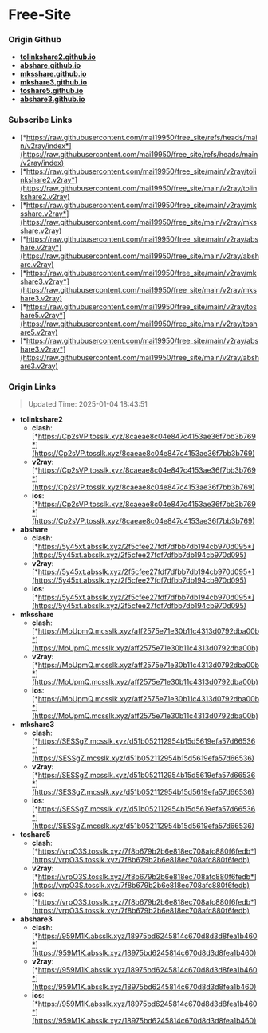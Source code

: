 # Free-Site

### Origin Github

- [**tolinkshare2.github.io**](https://github.com/tolinkshare2/tolinkshare2.github.io)
- [**abshare.github.io**](https://github.com/abshare/abshare.github.io)
- [**mksshare.github.io**](https://github.com/mksshare/mksshare.github.io)
- [**mkshare3.github.io**](https://github.com/mkshare3/mkshare3.github.io)
- [**toshare5.github.io**](https://github.com/toshare5/toshare5.github.io)
- [**abshare3.github.io**](https://github.com/abshare3/abshare3.github.io)

### Subscribe Links

- [*https://raw.githubusercontent.com/mai19950/free_site/refs/heads/main/v2ray/index*](https://raw.githubusercontent.com/mai19950/free_site/refs/heads/main/v2ray/index)
- [*https://raw.githubusercontent.com/mai19950/free_site/main/v2ray/tolinkshare2.v2ray*](https://raw.githubusercontent.com/mai19950/free_site/main/v2ray/tolinkshare2.v2ray)
- [*https://raw.githubusercontent.com/mai19950/free_site/main/v2ray/mksshare.v2ray*](https://raw.githubusercontent.com/mai19950/free_site/main/v2ray/mksshare.v2ray)
- [*https://raw.githubusercontent.com/mai19950/free_site/main/v2ray/abshare.v2ray*](https://raw.githubusercontent.com/mai19950/free_site/main/v2ray/abshare.v2ray)
- [*https://raw.githubusercontent.com/mai19950/free_site/main/v2ray/mkshare3.v2ray*](https://raw.githubusercontent.com/mai19950/free_site/main/v2ray/mkshare3.v2ray)
- [*https://raw.githubusercontent.com/mai19950/free_site/main/v2ray/toshare5.v2ray*](https://raw.githubusercontent.com/mai19950/free_site/main/v2ray/toshare5.v2ray)
- [*https://raw.githubusercontent.com/mai19950/free_site/main/v2ray/abshare3.v2ray*](https://raw.githubusercontent.com/mai19950/free_site/main/v2ray/abshare3.v2ray)

### Origin Links

> Updated Time: 2025-01-04 18:43:51

- **tolinkshare2**
  - **clash**: [*https://Cp2sVP.tosslk.xyz/8caeae8c04e847c4153ae36f7bb3b769*](https://Cp2sVP.tosslk.xyz/8caeae8c04e847c4153ae36f7bb3b769)
  - **v2ray**: [*https://Cp2sVP.tosslk.xyz/8caeae8c04e847c4153ae36f7bb3b769*](https://Cp2sVP.tosslk.xyz/8caeae8c04e847c4153ae36f7bb3b769)
  - **ios**: [*https://Cp2sVP.tosslk.xyz/8caeae8c04e847c4153ae36f7bb3b769*](https://Cp2sVP.tosslk.xyz/8caeae8c04e847c4153ae36f7bb3b769)
- **abshare**
  - **clash**: [*https://5y45xt.absslk.xyz/2f5cfee27fdf7dfbb7db194cb970d095*](https://5y45xt.absslk.xyz/2f5cfee27fdf7dfbb7db194cb970d095)
  - **v2ray**: [*https://5y45xt.absslk.xyz/2f5cfee27fdf7dfbb7db194cb970d095*](https://5y45xt.absslk.xyz/2f5cfee27fdf7dfbb7db194cb970d095)
  - **ios**: [*https://5y45xt.absslk.xyz/2f5cfee27fdf7dfbb7db194cb970d095*](https://5y45xt.absslk.xyz/2f5cfee27fdf7dfbb7db194cb970d095)
- **mksshare**
  - **clash**: [*https://MoUpmQ.mcsslk.xyz/aff2575e71e30b11c4313d0792dba00b*](https://MoUpmQ.mcsslk.xyz/aff2575e71e30b11c4313d0792dba00b)
  - **v2ray**: [*https://MoUpmQ.mcsslk.xyz/aff2575e71e30b11c4313d0792dba00b*](https://MoUpmQ.mcsslk.xyz/aff2575e71e30b11c4313d0792dba00b)
  - **ios**: [*https://MoUpmQ.mcsslk.xyz/aff2575e71e30b11c4313d0792dba00b*](https://MoUpmQ.mcsslk.xyz/aff2575e71e30b11c4313d0792dba00b)
- **mkshare3**
  - **clash**: [*https://SESSgZ.mcsslk.xyz/d51b052112954b15d5619efa57d66536*](https://SESSgZ.mcsslk.xyz/d51b052112954b15d5619efa57d66536)
  - **v2ray**: [*https://SESSgZ.mcsslk.xyz/d51b052112954b15d5619efa57d66536*](https://SESSgZ.mcsslk.xyz/d51b052112954b15d5619efa57d66536)
  - **ios**: [*https://SESSgZ.mcsslk.xyz/d51b052112954b15d5619efa57d66536*](https://SESSgZ.mcsslk.xyz/d51b052112954b15d5619efa57d66536)
- **toshare5**
  - **clash**: [*https://vrpO3S.tosslk.xyz/7f8b679b2b6e818ec708afc880f6fedb*](https://vrpO3S.tosslk.xyz/7f8b679b2b6e818ec708afc880f6fedb)
  - **v2ray**: [*https://vrpO3S.tosslk.xyz/7f8b679b2b6e818ec708afc880f6fedb*](https://vrpO3S.tosslk.xyz/7f8b679b2b6e818ec708afc880f6fedb)
  - **ios**: [*https://vrpO3S.tosslk.xyz/7f8b679b2b6e818ec708afc880f6fedb*](https://vrpO3S.tosslk.xyz/7f8b679b2b6e818ec708afc880f6fedb)
- **abshare3**
  - **clash**: [*https://959M1K.absslk.xyz/18975bd6245814c670d8d3d8fea1b460*](https://959M1K.absslk.xyz/18975bd6245814c670d8d3d8fea1b460)
  - **v2ray**: [*https://959M1K.absslk.xyz/18975bd6245814c670d8d3d8fea1b460*](https://959M1K.absslk.xyz/18975bd6245814c670d8d3d8fea1b460)
  - **ios**: [*https://959M1K.absslk.xyz/18975bd6245814c670d8d3d8fea1b460*](https://959M1K.absslk.xyz/18975bd6245814c670d8d3d8fea1b460)
